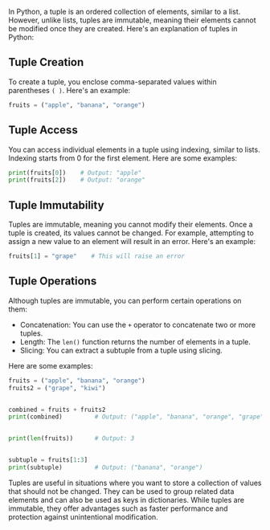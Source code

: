 In Python, a tuple is an ordered collection of elements, similar to a list. However, unlike lists, tuples are immutable, meaning their elements cannot be modified once they are created. Here's an explanation of tuples in Python:

## Tuple Creation

To create a tuple, you enclose comma-separated values within parentheses `( )`. Here's an example:

```python
fruits = ("apple", "banana", "orange")
```

## Tuple Access

You can access individual elements in a tuple using indexing, similar to lists. Indexing starts from 0 for the first element. Here are some examples:

```python
print(fruits[0])    # Output: "apple"
print(fruits[2])    # Output: "orange"
```

## Tuple Immutability

Tuples are immutable, meaning you cannot modify their elements. Once a tuple is created, its values cannot be changed. For example, attempting to assign a new value to an element will result in an error. Here's an example:

```python
fruits[1] = "grape"    # This will raise an error
```

## Tuple Operations

Although tuples are immutable, you can perform certain operations on them:

- Concatenation: You can use the `+` operator to concatenate two or more tuples.
- Length: The `len()` function returns the number of elements in a tuple.
- Slicing: You can extract a subtuple from a tuple using slicing.

Here are some examples:

```python
fruits = ("apple", "banana", "orange")
fruits2 = ("grape", "kiwi")


combined = fruits + fruits2
print(combined)         # Output: ("apple", "banana", "orange", "grape", "kiwi")


print(len(fruits))      # Output: 3


subtuple = fruits[1:3]
print(subtuple)         # Output: ("banana", "orange")
```

Tuples are useful in situations where you want to store a collection of values that should not be changed. They can be used to group related data elements and can also be used as keys in dictionaries. While tuples are immutable, they offer advantages such as faster performance and protection against unintentional modification.  

